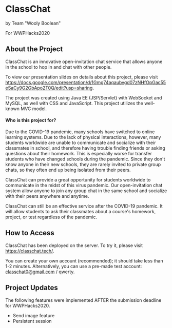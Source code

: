 # ClassChat
by Team "Wooly Boolean"

For WWPHacks2020



## About the Project

ClassChat is an innovative open-invitation chat service that allows anyone in the school to hop in and chat with other people.

To view our presentation slides on details about this project, please visit https://docs.google.com/presentation/d/1Gmg74aqaubvgd07zNHfOpGac55eSaCy9G2GbApo2T0Q/edit?usp=sharing.

The project was created using Java EE (JSP/Servlet) with WebSocket and MySQL, as well with CSS and JavaScript.
This project utilizes the well-known MVC model.


#### Who is this project for?

Due to the COVID-19 pandemic, many schools have switched to online learning systems. Due to the lack of physical interactions, however, many students worldwide are unable to communicate and socialize with their classmates in school, and therefore having trouble finding friends or asking questions about their homework. This is especially worse for transfer students who have changed schools during the pandemic. Since they don't know anyone in their new schools, they are rarely invited to private group chats, so they often end up being isolated from their peers.

ClassChat can provide a great opportunity for students worldwide to communicate in the midst of this virus pandemic. Our open-invitation chat system allow anyone to join any group chat in the same school and socialize with their peers anywhere and anytime. 

ClassChat can still be an effective service after the COVID-19 pandemic. It will allow students to ask their classmates about a course's homework, project, or test regardless of the pandemic.


## How to Access

ClassChat has been deployed on the server. To try it, please visit https://classchat.tech/. 

You can create your own account (recommended); it should take less than 1-2 minutes. Alternatively, you can use a pre-made test account: classchat0@gmail.com / qwerty. 


## Project Updates

The following features were implemented AFTER the submission deadline for WWPHacks2020.
- Send image feature
- Persistent session
